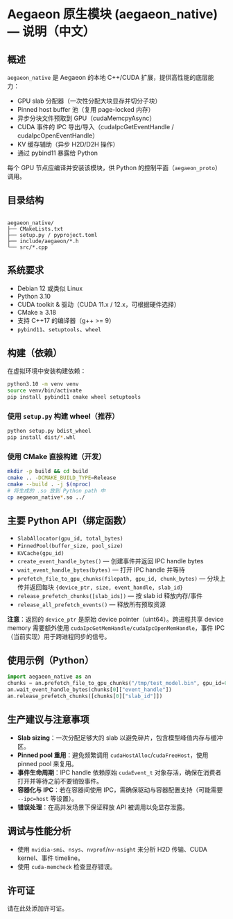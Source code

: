 
# Aegaeon 原生模块 (aegaeon_native) — 说明（中文）

## 概述
`aegaeon_native` 是 Aegaeon 的本地 C++/CUDA 扩展，提供高性能的底层能力：
- GPU slab 分配器（一次性分配大块显存并切分子块）
- Pinned host buffer 池（复用 page-locked 内存）
- 异步分块文件预取到 GPU（cudaMemcpyAsync）
- CUDA 事件的 IPC 导出/导入（cudaIpcGetEventHandle / cudaIpcOpenEventHandle）
- KV 缓存辅助（异步 H2D/D2H 操作）
- 通过 pybind11 暴露给 Python

每个 GPU 节点应编译并安装该模块，供 Python 的控制平面（`aegaeon_proto`）调用。

## 目录结构
````

aegaeon_native/
├── CMakeLists.txt
├── setup.py / pyproject.toml
├── include/aegaeon/*.h
└── src/*.cpp

````

## 系统要求
- Debian 12 或类似 Linux
- Python 3.10
- CUDA toolkit & 驱动（CUDA 11.x / 12.x，可根据硬件选择）
- CMake ≥ 3.18
- 支持 C++17 的编译器（g++ >= 9）
- `pybind11`、`setuptools`、`wheel`

## 构建（依赖）
在虚拟环境中安装构建依赖：
```bash
python3.10 -m venv venv
source venv/bin/activate
pip install pybind11 cmake wheel setuptools
````

### 使用 `setup.py` 构建 wheel（推荐）

```bash
python setup.py bdist_wheel
pip install dist/*.whl
```

### 使用 CMake 直接构建（开发）

```bash
mkdir -p build && cd build
cmake .. -DCMAKE_BUILD_TYPE=Release
cmake --build . -j $(nproc)
# 将生成的 .so 放到 Python path 中
cp aegaeon_native*.so ../
```

## 主要 Python API（绑定函数）

* `SlabAllocator(gpu_id, total_bytes)`
* `PinnedPool(buffer_size, pool_size)`
* `KVCache(gpu_id)`
* `create_event_handle_bytes()` — 创建事件并返回 IPC handle bytes
* `wait_event_handle_bytes(bytes)` — 打开 IPC handle 并等待
* `prefetch_file_to_gpu_chunks(filepath, gpu_id, chunk_bytes)` — 分块上传并返回每块 `{device_ptr, size, event_handle, slab_id}`
* `release_prefetch_chunks([slab_ids])` — 按 slab id 释放内存/事件
* `release_all_prefetch_events()` — 释放所有预取资源

**注意**：返回的 `device_ptr` 是原始 device pointer（uint64）。跨进程共享 device memory 需要额外使用 `cudaIpcGetMemHandle/cudaIpcOpenMemHandle`，事件 IPC（当前实现）用于跨进程同步的信号。

## 使用示例（Python）

```python
import aegaeon_native as an
chunks = an.prefetch_file_to_gpu_chunks("/tmp/test_model.bin", gpu_id=0, chunk_bytes=32*1024*1024)
an.wait_event_handle_bytes(chunks[0]["event_handle"])
an.release_prefetch_chunks([chunks[0]["slab_id"]])
```

## 生产建议与注意事项

* **Slab sizing**：一次分配足够大的 slab 以避免碎片，包含模型峰值内存与缓冲区。
* **Pinned pool 重用**：避免频繁调用 `cudaHostAlloc`/`cudaFreeHost`，使用 pinned pool 来复用。
* **事件生命周期**：IPC handle 依赖原始 `cudaEvent_t` 对象存活，确保在消费者打开并等待之前不要销毁事件。
* **容器化与 IPC**：若在容器间使用 IPC，需确保驱动与容器配置支持（可能需要 `--ipc=host` 等设置）。
* **错误处理**：在高并发场景下保证释放 API 被调用以免显存泄露。

## 调试与性能分析

* 使用 `nvidia-smi`、`nsys`、`nvprof`/`nv-nsight` 来分析 H2D 传输、CUDA kernel、事件 timeline。
* 使用 `cuda-memcheck` 检查显存错误。

## 许可证

请在此处添加许可证。


